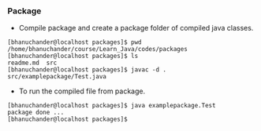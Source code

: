 ### Package

- Compile package and create a package folder of compiled java classes.

```
[bhanuchander@localhost packages]$ pwd
/home/bhanuchander/course/Learn_Java/codes/packages
[bhanuchander@localhost packages]$ ls
readme.md  src
[bhanuchander@localhost packages]$ javac -d . src/examplepackage/Test.java
```

- To run the compiled file from package.

```
[bhanuchander@localhost packages]$ java examplepackage.Test
package done ...
[bhanuchander@localhost packages]$ 
```
